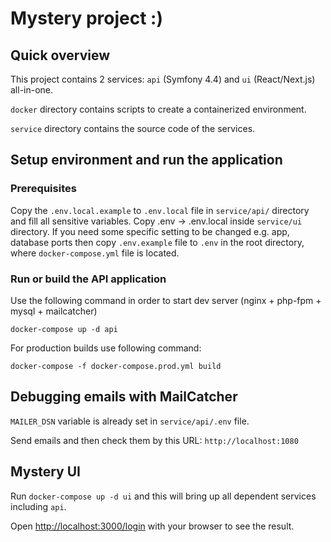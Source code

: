 # Mystery project :)

## Quick overview
This project contains 2 services: `api` (Symfony 4.4) and `ui` (React/Next.js) all-in-one.

`docker` directory contains scripts to create a containerized environment.

`service` directory contains the source code of the services.

## Setup environment and run the application

### Prerequisites 

Copy the `.env.local.example` to `.env.local` file in `service/api/` directory and fill all sensitive variables.
Copy .env -> .env.local inside `service/ui` directory.
If you need some specific setting to be changed e.g. app, database ports then copy `.env.example` file to `.env` 
in the root directory, where `docker-compose.yml` file is located.

### Run or build the API application
Use the following command in order to start dev server (nginx + php-fpm + mysql + mailcatcher)

```docker-compose up -d api```

For production builds use following command:

```docker-compose -f docker-compose.prod.yml build```

## Debugging emails with MailCatcher
`MAILER_DSN` variable is already set in `service/api/.env` file.

Send emails and then check them by this URL:
```http://localhost:1080```

## Mystery UI

Run `docker-compose up -d ui` and this will bring up all dependent services including `api`.

Open [http://localhost:3000/login](http://localhost:3000/login) with your browser to see the result.
